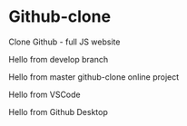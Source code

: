 # Github-clone
Clone Github - full JS website


Hello from develop branch

Hello from master github-clone online project

Hello from VSCode

Hello from Github Desktop
